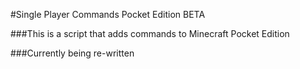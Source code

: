 #Single Player Commands Pocket Edition BETA

###This is a script that adds commands to Minecraft Pocket Edition

###Currently being re-written